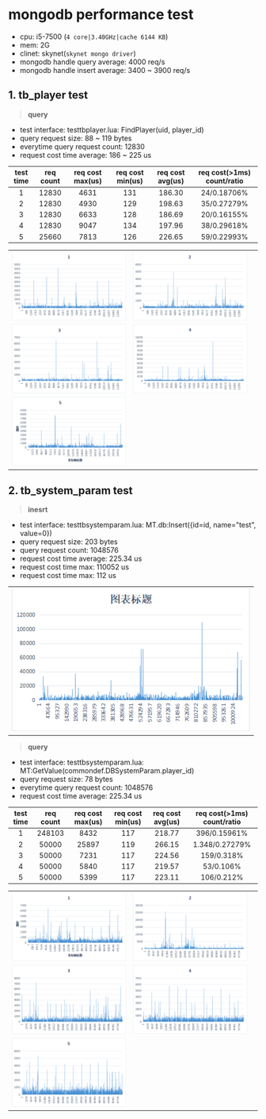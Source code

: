 # **mongodb performance test**

- cpu: i5-7500 (`4 core|3.40GHz|cache 6144 KB`)
- mem: 2G
- clinet: skynet(`skynet mongo driver`)
- mongodb handle query average: 4000 req/s
- mongodb handle insert average: 3400 ~ 3900 req/s

## 1. **tb_player test**

> **query**

- test interface: testtbplayer.lua: FindPlayer(uid, player_id)
- query request size: 88 ~ 119 bytes
- everytime query request count: 12830
- request cost time average: 186 ~ 225 us

| test time | req count | req cost max(us) | req cost min(us) |  req cost avg(us) | req cost(>1ms) count/ratio |
| :-------: | :-------: | :--------------: | :--------------: |  :--------------: | :------------------------: |
|      1    |   12830   |       4631       |        131       |       186.30      |         24/0.18706%
|      2    |   12830   |       4930       |        129       |       198.63      |         35/0.27279%
|      3    |   12830   |       6633       |        128       |       186.69      |         20/0.16155%
|      4    |   12830   |       9047       |        134       |       197.96      |         38/0.29618%
|      5    |   25660   |       7813       |        126       |       226.65      |         59/0.22993%

|     |     |     |
| :-: | :-: | :-: |
|![test 1](../resource/tbplayer_query_1.png) |![test 2](../resource/tbplayer_query_2.png) | |
|![test 3](../resource/tbplayer_query_3.png) |![test 4](../resource/tbplayer_query_4.png) | |
|![test 5](../resource/tbplayer_query_5.png)

## 2. **tb_system_param test**

> **inesrt**

- test interface: testtbsystemparam.lua: MT.db:Insert({id=id, name="test", value=0})
- query request size: 203 bytes
- query request count: 1048576
- request cost time average: 225.34 us
- request cost time max: 110052 us
- request cost time max: 112 us

|   |
|:-:|
|![insert diagram](../resource/tbsystemparam_insert.png)|

> **query**

- test interface: testtbsystemparam.lua: MT:GetValue(commondef.DBSystemParam.player_id)
- query request size: 78 bytes
- everytime query request count: 1048576
- request cost time average: 225.34 us

| test time | req count | req cost max(us) | req cost min(us) |  req cost avg(us) | req cost(>1ms) count/ratio |
| :-------: | :-------: | :--------------: | :--------------: |  :--------------: | :------------------------: |
|      1    |   248103  |       8432       |        117       |       218.77      |         396/0.15961%
|      2    |   50000   |       25897      |        119       |       266.15      |         1.348/0.27279%
|      3    |   50000   |       7231       |        117       |       224.56      |         159/0.318%
|      4    |   50000   |       5840       |        117       |       219.57      |         53/0.106%
|      5    |   50000   |       5399       |        117       |       223.11      |         106/0.212%

|     |     |     |
| :-: | :-: | :-: |
|![test 1](../resource/tbsystemparam_query_1.png) |![test 2](../resource/tbsystemparam_query_2.png) | |
|![test 3](../resource/tbsystemparam_query_3.png) |![test 4](../resource/tbsystemparam_query_4.png) | |
|![test 5](../resource/tbsystemparam_query_5.png)